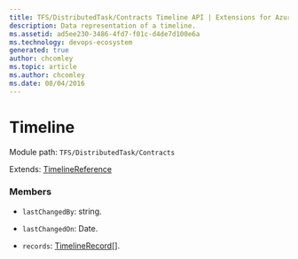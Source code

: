 ```yaml
---
title: TFS/DistributedTask/Contracts Timeline API | Extensions for Azure DevOps Services
description: Data representation of a timeline.
ms.assetid: ad5ee230-3486-4fd7-f01c-d4de7d100e6a
ms.technology: devops-ecosystem
generated: true
author: chcomley
ms.topic: article
ms.author: chcomley
ms.date: 08/04/2016
---
```


# Timeline

Module path: `TFS/DistributedTask/Contracts`

Extends: [TimelineReference](../../../TFS/DistributedTask/Contracts/TimelineReference.md)

### Members

* `lastChangedBy`: string.

* `lastChangedOn`: Date.

* `records`: [TimelineRecord](../../../TFS/DistributedTask/Contracts/TimelineRecord.md)[].
